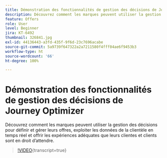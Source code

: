 ```yaml
---
title: Démonstration des fonctionnalités de gestion des décisions de Journey Optimizer
description: Découvrez comment les marques peuvent utiliser la gestion des décisions pour définir et gérer leurs offres, exploiter les données de la clientèle en temps réel et offrir les expériences adéquates que leurs clientes et clients sont en droit d’attendre.
feature: Offers
role: User
level: Beginner
jira: KT-6492
thumbnail: 326841.jpg
exl-id: 44136443-a3fd-435f-9f6d-23c7696acabe
source-git-commit: 5a9739f647322a2a7211580f4fff04ae6f9453b3
workflow-type: ht
source-wordcount: '66'
ht-degree: 100%

---
```


# Démonstration des fonctionnalités de gestion des décisions de Journey Optimizer

Découvrez comment les marques peuvent utiliser la gestion des décisions pour définir et gérer leurs offres, exploiter les données de la clientèle en temps réel et offrir les expériences adéquates que leurs clientes et clients sont en droit d’attendre.

>[!VIDEO](https://video.tv.adobe.com/v/326841?quality=12&learn=on){transcript=true}
